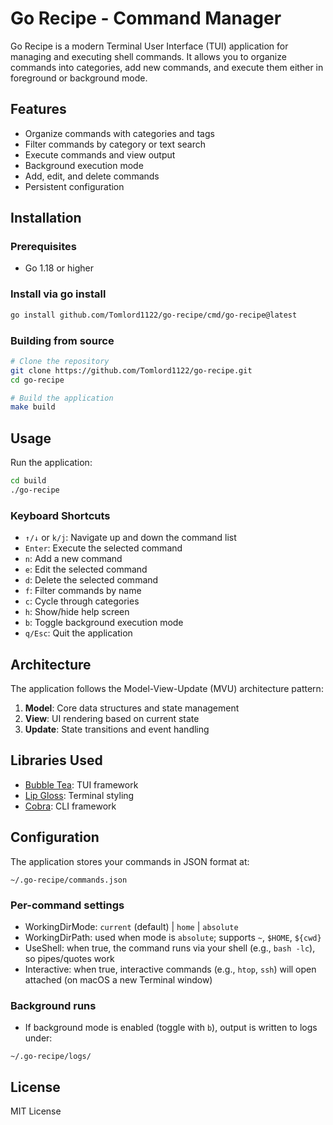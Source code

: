 # Go Recipe - Command Manager

Go Recipe is a modern Terminal User Interface (TUI) application for managing and executing shell commands. It allows you to organize commands into categories, add new commands, and execute them either in foreground or background mode.

## Features

- Organize commands with categories and tags
- Filter commands by category or text search
- Execute commands and view output
- Background execution mode
- Add, edit, and delete commands
- Persistent configuration

## Installation

### Prerequisites

- Go 1.18 or higher

### Install via go install

```bash
go install github.com/Tomlord1122/go-recipe/cmd/go-recipe@latest
```

### Building from source

```bash
# Clone the repository
git clone https://github.com/Tomlord1122/go-recipe.git
cd go-recipe

# Build the application
make build
```


## Usage

Run the application:

```bash
cd build
./go-recipe
```

### Keyboard Shortcuts

- `↑/↓` or `k/j`: Navigate up and down the command list
- `Enter`: Execute the selected command
- `n`: Add a new command
- `e`: Edit the selected command
- `d`: Delete the selected command
- `f`: Filter commands by name
- `c`: Cycle through categories
- `h`: Show/hide help screen
- `b`: Toggle background execution mode
- `q/Esc`: Quit the application

## Architecture

The application follows the Model-View-Update (MVU) architecture pattern:

1. **Model**: Core data structures and state management
2. **View**: UI rendering based on current state
3. **Update**: State transitions and event handling

## Libraries Used

- [Bubble Tea](https://github.com/charmbracelet/bubbletea): TUI framework
- [Lip Gloss](https://github.com/charmbracelet/lipgloss): Terminal styling
- [Cobra](https://github.com/spf13/cobra): CLI framework

## Configuration

The application stores your commands in JSON format at:

```
~/.go-recipe/commands.json
```

### Per-command settings

- WorkingDirMode: `current` (default) | `home` | `absolute`
- WorkingDirPath: used when mode is `absolute`; supports `~`, `$HOME`, `${cwd}`
- UseShell: when true, the command runs via your shell (e.g., `bash -lc`), so pipes/quotes work
- Interactive: when true, interactive commands (e.g., `htop`, `ssh`) will open attached (on macOS a new Terminal window)

### Background runs

- If background mode is enabled (toggle with `b`), output is written to logs under:

```
~/.go-recipe/logs/
```

## License

MIT License

